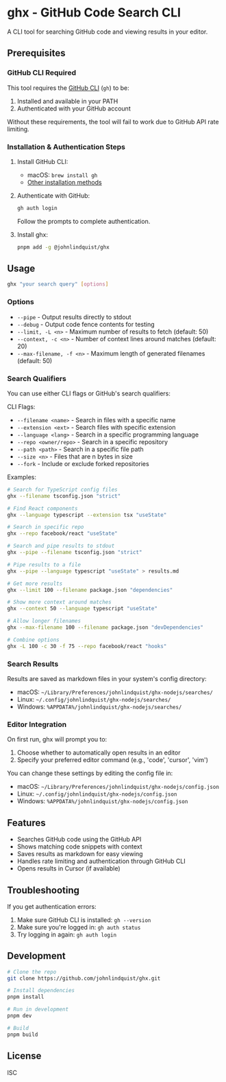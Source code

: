 # ghx - GitHub Code Search CLI

A CLI tool for searching GitHub code and viewing results in your editor.

## Prerequisites

### GitHub CLI Required

This tool requires the [GitHub CLI](https://cli.github.com/) (`gh`) to be:

1. Installed and available in your PATH
2. Authenticated with your GitHub account

Without these requirements, the tool will fail to work due to GitHub API rate limiting.

### Installation & Authentication Steps

1. Install GitHub CLI:
   - macOS: `brew install gh`
   - [Other installation methods](https://github.com/cli/cli#installation)

2. Authenticate with GitHub:
   ```bash
   gh auth login
   ```
   Follow the prompts to complete authentication.

3. Install ghx:
   ```bash
   pnpm add -g @johnlindquist/ghx
   ```

## Usage

```bash
ghx "your search query" [options]
```

### Options

- `--pipe` - Output results directly to stdout
- `--debug` - Output code fence contents for testing
- `--limit, -L <n>` - Maximum number of results to fetch (default: 50)
- `--context, -c <n>` - Number of context lines around matches (default: 20)
- `--max-filename, -f <n>` - Maximum length of generated filenames (default: 50)

### Search Qualifiers

You can use either CLI flags or GitHub's search qualifiers:

CLI Flags:
- `--filename <name>` - Search in files with a specific name
- `--extension <ext>` - Search files with specific extension
- `--language <lang>` - Search in a specific programming language
- `--repo <owner/repo>` - Search in a specific repository
- `--path <path>` - Search in a specific file path
- `--size <n>` - Files that are n bytes in size
- `--fork` - Include or exclude forked repositories

Examples:
```bash
# Search for TypeScript config files
ghx --filename tsconfig.json "strict"

# Find React components
ghx --language typescript --extension tsx "useState"

# Search in specific repo
ghx --repo facebook/react "useState"

# Search and pipe results to stdout
ghx --pipe --filename tsconfig.json "strict"

# Pipe results to a file
ghx --pipe --language typescript "useState" > results.md

# Get more results
ghx --limit 100 --filename package.json "dependencies"

# Show more context around matches
ghx --context 50 --language typescript "useState"

# Allow longer filenames
ghx --max-filename 100 --filename package.json "devDependencies"

# Combine options
ghx -L 100 -c 30 -f 75 --repo facebook/react "hooks"
```

### Search Results

Results are saved as markdown files in your system's config directory:
- macOS: `~/Library/Preferences/johnlindquist/ghx-nodejs/searches/`
- Linux: `~/.config/johnlindquist/ghx-nodejs/searches/`
- Windows: `%APPDATA%/johnlindquist/ghx-nodejs/searches/`

### Editor Integration

On first run, ghx will prompt you to:
1. Choose whether to automatically open results in an editor
2. Specify your preferred editor command (e.g., 'code', 'cursor', 'vim')

You can change these settings by editing the config file in:
- macOS: `~/Library/Preferences/johnlindquist/ghx-nodejs/config.json`
- Linux: `~/.config/johnlindquist/ghx-nodejs/config.json`
- Windows: `%APPDATA%/johnlindquist/ghx-nodejs/config.json`

## Features

- Searches GitHub code using the GitHub API
- Shows matching code snippets with context
- Saves results as markdown for easy viewing
- Handles rate limiting and authentication through GitHub CLI
- Opens results in Cursor (if available)

## Troubleshooting

If you get authentication errors:
1. Make sure GitHub CLI is installed: `gh --version`
2. Make sure you're logged in: `gh auth status`
3. Try logging in again: `gh auth login`

## Development

```bash
# Clone the repo
git clone https://github.com/johnlindquist/ghx.git

# Install dependencies
pnpm install

# Run in development
pnpm dev

# Build
pnpm build
```

## License

ISC 